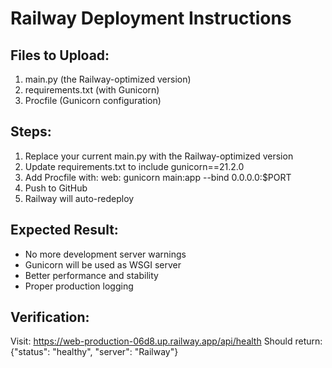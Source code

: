 # Railway Deployment Instructions

## Files to Upload:
1. main.py (the Railway-optimized version)
2. requirements.txt (with Gunicorn)
3. Procfile (Gunicorn configuration)

## Steps:
1. Replace your current main.py with the Railway-optimized version
2. Update requirements.txt to include gunicorn==21.2.0
3. Add Procfile with: web: gunicorn main:app --bind 0.0.0.0:$PORT
4. Push to GitHub
5. Railway will auto-redeploy

## Expected Result:
- No more development server warnings
- Gunicorn will be used as WSGI server
- Better performance and stability
- Proper production logging

## Verification:
Visit: https://web-production-06d8.up.railway.app/api/health
Should return: {"status": "healthy", "server": "Railway"}
